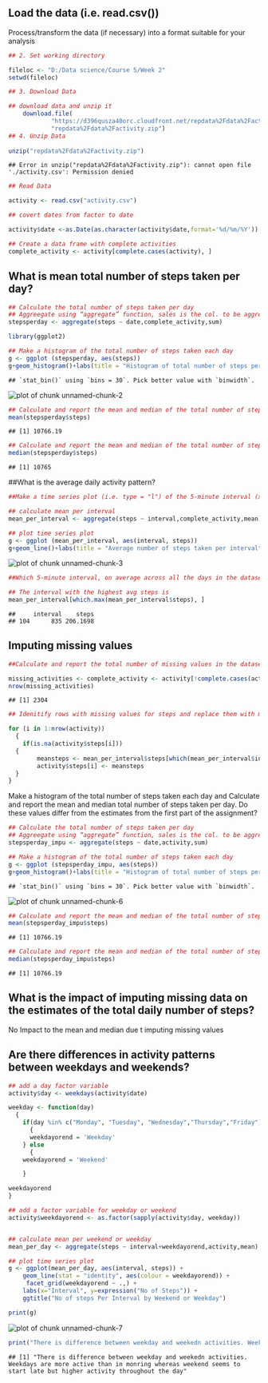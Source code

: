 ## Load the data (i.e. read.csv())

Process/transform the data (if necessary) into a format suitable for your analysis


```r
## 2. Set working directory

fileloc <- "D:/Data science/Course 5/Week 2"
setwd(fileloc)

## 3. Download Data

## download data and unzip it
    download.file(
            "https://d396qusza40orc.cloudfront.net/repdata%2Fdata%2Factivity.zip", 
            "repdata%2Fdata%2Factivity.zip")
## 4. Unzip Data
    
unzip("repdata%2Fdata%2Factivity.zip")
```

```
## Error in unzip("repdata%2Fdata%2Factivity.zip"): cannot open file './activity.csv': Permission denied
```

```r
## Read Data

activity <- read.csv("activity.csv")

## covert dates from factor to date

activity$date <-as.Date(as.character(activity$date,format='%d/%m/%Y'))

## Create a data frame with complete activities 
complete_activity <- activity[complete.cases(activity), ]
```

## What is mean total number of steps taken per day?


```r
## Calculate the total number of steps taken per day
## Aggreegate using “aggregate” function, sales is the col. to be aggregated by year 
stepsperday <- aggregate(steps ~ date,complete_activity,sum)

library(ggplot2)

## Make a histogram of the total number of steps taken each day
g <- ggplot (stepsperday, aes(steps))
g+geom_histogram()+labs(title = "Histogram of total number of steps per day") + labs(x="Steps per day") 
```

```
## `stat_bin()` using `bins = 30`. Pick better value with `binwidth`.
```

![plot of chunk unnamed-chunk-2](figure/unnamed-chunk-2-1.png)

```r
## Calculate and report the mean and median of the total number of steps taken per day
mean(stepsperday$steps)
```

```
## [1] 10766.19
```

```r
## Calculate and report the mean and median of the total number of steps taken per day
median(stepsperday$steps)
```

```
## [1] 10765
```

##What is the average daily activity pattern?


```r
##Make a time series plot (i.e. type = "l") of the 5-minute interval (x-axis) and the average number of steps taken, averaged across all days (y-axis)

## calculate mean per interval
mean_per_interval <- aggregate(steps ~ interval,complete_activity,mean)

## plot time series plot
g <- ggplot (mean_per_interval, aes(interval, steps))
g+geom_line()+labs(title = "Average number of steps taken per interval") + labs(x="Time Interval") + labs(y="average number of steps")
```

![plot of chunk unnamed-chunk-3](figure/unnamed-chunk-3-1.png)

```r
##Which 5-minute interval, on average across all the days in the dataset, contains the maximum number of steps?

## The interval with the highest avg steps is
mean_per_interval[which.max(mean_per_interval$steps), ]
```

```
##     interval    steps
## 104      835 206.1698
```


## Imputing missing values



```r
##Calculate and report the total number of missing values in the dataset (i.e. the total number of rows with NAs)

missing_activities <- complete_activity <- activity[!complete.cases(activity), ]
nrow(missing_activities)
```

```
## [1] 2304
```





```r
## Idenitify rows with missing values for steps and replace them with mean value for relevant interval

for (i in 1:nrow(activity)) 
  {
    if(is.na(activity$steps[i])) 
  {
        meansteps <- mean_per_interval$steps[which(mean_per_interval$interval == activity$interval[i])]
        activity$steps[i] <- meansteps 
  }
}
```

Make a histogram of the total number of steps taken each day and Calculate and report the mean and median total number of steps taken per day. Do these values differ from the estimates from the first part of the assignment? 


```r
## Calculate the total number of steps taken per day
## Aggreegate using “aggregate” function, sales is the col. to be aggregated by year 
stepsperday_impu <- aggregate(steps ~ date,activity,sum)

## Make a histogram of the total number of steps taken each day
g <- ggplot (stepsperday_impu, aes(steps))
g+geom_histogram()+labs(title = "Histogram of total number of steps per day with imputed data") + labs(x="Steps per day") 
```

```
## `stat_bin()` using `bins = 30`. Pick better value with `binwidth`.
```

![plot of chunk unnamed-chunk-6](figure/unnamed-chunk-6-1.png)

```r
## Calculate and report the mean and median of the total number of steps taken per day
mean(stepsperday_impu$steps)
```

```
## [1] 10766.19
```

```r
## Calculate and report the mean and median of the total number of steps taken per day
median(stepsperday_impu$steps)
```

```
## [1] 10766.19
```

## What is the impact of imputing missing data on the estimates of the total daily number of steps?

No Impact to the mean and median due t imputing missing values

## Are there differences in activity patterns between weekdays and weekends?


```r
## add a day factor variable
activity$day <- weekdays(activity$date)

weekday <- function(day)
  {
    if(day %in% c("Monday", "Tuesday", "Wednesday","Thursday","Friday")) 
      {
      weekdayorend = 'Weekday'
    } else 
      {
    weekdayorend = 'Weekend'

    }

weekdayorend
}

## add a factor variable for weekday or weekend
activity$weekdayorend <- as.factor(sapply(activity$day, weekday))


## calculate mean per weekend or weekday
mean_per_day <- aggregate(steps ~ interval+weekdayorend,activity,mean)

## plot time series plot
g <- ggplot(mean_per_day, aes(interval, steps)) +
    geom_line(stat = "identity", aes(colour = weekdayorend)) +
     facet_grid(weekdayorend ~ .,) +
    labs(x="Interval", y=expression("No of Steps")) +
    ggtitle("No of steps Per Interval by Weekend or Weekday")

print(g)
```

![plot of chunk unnamed-chunk-7](figure/unnamed-chunk-7-1.png)

```r
print("There is difference between weekday and weekedn activities. Weekdays are more active than in monring whereas weekend seems to start late but higher activity throughout the day")
```

```
## [1] "There is difference between weekday and weekedn activities. Weekdays are more active than in monring whereas weekend seems to start late but higher activity throughout the day"
```


